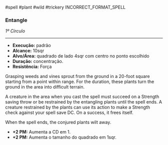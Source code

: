 #spell #plant #wild #trickery 
INCORRECT_FORMAT_SPELL
### Entangle
*1º Círculo*
___
- **Execução:** padrão
- **Alcance:** 10sqr 
- **Alvo/Área:** quadrado de lado 4sqr com centro no ponto escolhido
- **Duração:** concentração.
- **Resistência:** Força

Grasping weeds and vines sprout from the ground in a 20-foot square starting from a point within range. For the duration, these plants turn the ground in the area
into difficult terrain.

A creature in the area when you cast the spell must succeed on a Strength saving throw or be restrained by the entangling plants until the spell ends. A creature restrained by the plants can use its action to make a Strength check against your spell save DC. On a success, it frees itself.

When the spell ends, the conjured plants wilt away.

- **+2 PM:** Aumenta a CD em 1.
- **+2 PM:** Aumenta o tamanho do quadrado em 1sqr.
